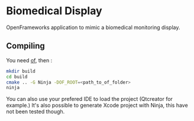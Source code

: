 Biomedical Display
=====
OpenFrameworks application to mimic a biomedical monitoring display.

Compiling
---------

You need [of](https://github.com/ofnode/of), then :

```bash
mkdir build
cd build
cmake .. -G Ninja -DOF_ROOT=<path_to_of_folder>
ninja
```

You can also use your prefered IDE to load the project (Qtcreator for example.)
It's also possible to generate Xcode project with Ninja, this have not been tested though.

